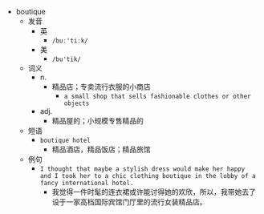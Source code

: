 - boutique
  - 发音
    - 英
      - `/buː'tiːk/`
    - 美
      - `/bu'tik/`
  - 词义
    - n.
      - 精品店；专卖流行衣服的小商店
        - `a small shop that sells fashionable clothes or other objects`
    - adj.
      - 精品屋的；小规模专售精品的
  - 短语
    - `boutique hotel`
      - 精品酒店，精品饭店；精品旅馆 
  - 例句
    - `I thought that maybe a stylish dress would make her happy and I took her to a chic clothing boutique in the lobby of a fancy international hotel.`
      - 我觉得一件时髦的连衣裙或许能讨得她的欢欣，所以，我带她去了设于一家高档国际宾馆门厅里的流行女装精品店。

